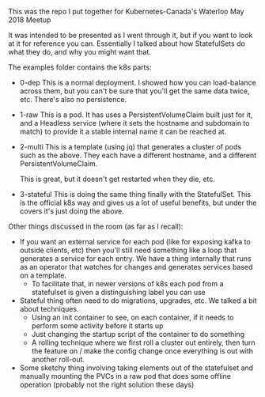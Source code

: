 This was the repo I put together for Kubernetes-Canada's Waterloo May 2018 Meetup

It was intended to be presented as I went through it, but if you want to look at it for reference you can.
Essentially I talked about how StatefulSets do what they do, and why you might want that.

The examples folder contains the k8s parts:
- 0-dep
  This is a normal deployment.
  I showed how you can load-balance across them, but you can't be sure that you'll get the same data twice, etc.
  There's also no persistence.
- 1-raw
  This is a pod. It has uses a PersistentVolumeClaim built just for it, and a Headless service (where it sets the hostname and subdomain to match) to provide it a stable internal name it can be reached at.
- 2-multi
  This is a template (using jq) that generates a cluster of pods such as the above.
  They each have a different hostname, and a different PersistentVolumeClaim.

  This is great, but it doesn't get restarted when they die, etc.
- 3-stateful
  This is doing the same thing finally with the StatefulSet.
  This is the official k8s way and gives us a lot of useful benefits, but under the covers it's just doing the above.


Other things discussed in the room (as far as I recall):
- If you want an external service for each pod (like for exposing kafka to outside clients, etc) then you'll still need something like a loop that generates a service for each entry.
  We have a thing internally that runs as an operator that watches for changes and generates services based on a template.
  - To facilitate that, in newer versions of k8s each pod from a statefulset is given a distinguishing label you can use
- Stateful thing often need to do migrations, upgrades, etc. We talked a bit about techniques.
  - Using an init container to see, on each container, if it needs to perform some activity before it starts up
  - Just changing the startup script of the container to do something
  - A rolling technique where we first roll a cluster out entirely, then turn the feature on / make the config change once everything is out with another roll-out.
- Some sketchy thing involving taking elements out of the statefulset and manually mounting the PVCs in a raw pod that does some offline operation (probably not the right solution these days)
